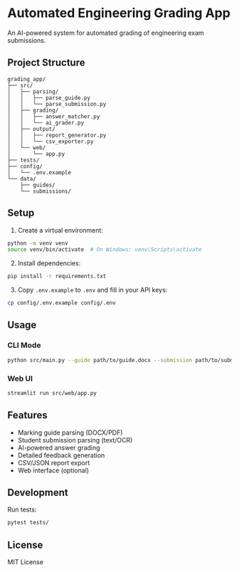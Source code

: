 # Automated Engineering Grading App

An AI-powered system for automated grading of engineering exam submissions.

## Project Structure

```
grading_app/
├── src/
│   ├── parsing/
│   │   ├── parse_guide.py
│   │   └── parse_submission.py
│   ├── grading/
│   │   ├── answer_matcher.py
│   │   └── ai_grader.py
│   ├── output/
│   │   ├── report_generator.py
│   │   └── csv_exporter.py
│   └── web/
│       └── app.py
├── tests/
├── config/
│   └── .env.example
└── data/
    ├── guides/
    └── submissions/
```

## Setup

1. Create a virtual environment:

```bash
python -m venv venv
source venv/bin/activate  # On Windows: venv\Scripts\activate
```

2. Install dependencies:

```bash
pip install -r requirements.txt
```

3. Copy `.env.example` to `.env` and fill in your API keys:

```bash
cp config/.env.example config/.env
```

## Usage

### CLI Mode

```bash
python src/main.py --guide path/to/guide.docx --submission path/to/submission.pdf
```

### Web UI

```bash
streamlit run src/web/app.py
```

## Features

- Marking guide parsing (DOCX/PDF)
- Student submission parsing (text/OCR)
- AI-powered answer grading
- Detailed feedback generation
- CSV/JSON report export
- Web interface (optional)

## Development

Run tests:

```bash
pytest tests/
```

## License

MIT License
